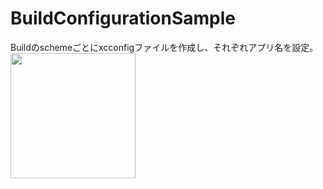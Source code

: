 # BuildConfigurationSample

Buildのschemeごとにxcconfigファイルを作成し、それぞれアプリ名を設定。  
<img src=https://user-images.githubusercontent.com/48383852/107138142-f9433500-6955-11eb-95a3-76671fdc0426.png width=200px>
